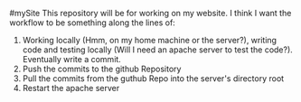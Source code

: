 #mySite
This repository will be for working on my website.  I think I want the workflow to be something along the lines of:
<ol>
    <li>Working locally (Hmm, on my home machine or the server?), writing code and testing locally (Will I need an apache server to test the code?).  Eventually write a commit.</li>
    <li>Push the commits to the github Repository</li>
    <li>Pull the commits from the guthub Repo into the server's directory root</li>
    <li>Restart the apache server</li>
</ol>
